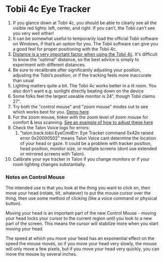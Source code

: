 # Tobii 4c Eye Tracker 

1. If you glance down at Tobii 4c, you should be able to clearly see all the visible red lights:  left, center, and right. If you can’t, the Tobii can’t see you very well either!
2. It can be somewhat useful to temporarily load the official Tobii software on Windows, if that’s an option for you. The Tobii software can give you a good feel for proper positioning with the Tobii 4c. 
3.  [Distance is a very important factor when using the Tobii 4c](https://help.tobii.com/hc/en-us/articles/210250305-Position-in-front-of-the-Tobii-Eye-Tracker). It's difficult to know the "optimal" distance, so the best advice is simply to experiment with different distances.
4. Be sure to recalibrate after significantly adjusting your position, adjusting the Tobii’s position, or if the tracking feels more inaccurate than usual
5. Lighting matters quite a bit. The Tobii 4c works better in a lit room. You also don’t want e.g. sunlight directly beating down on the device
6. Some folks feel the largest useable monitor is 24”, though Tobii claims 27”.
7. Try both the "control mouse" and "zoom mouse" modes out to see which works best for you. [Demo here](https://www.youtube.com/watch?v=PQkJE-rtn-g&feature=youtu.be)
8. For the zoom mouse, tinker with the zoom level of zoom mouse for comfort & less scanning. [See an example of how to adjust these here](https://github.com/talonhub/community/blob/main/plugin/eye_tracking_settings.py)
9. Check the Talon Voice logs for errors:
    1. "talon.track.tobii.EyeCmdErr: Eye Tracker command 0x42e raised error 0x20000502" means Talon Voice cant determine the location of your head or gaze.  It could be a problem with tracker position, head position, monitor size, or multiple screens (dont use extended or mirrored screens with Talon).
10. Calibrate your eye tracker in Talon if you change monitors or if your room lighting changes substantially.

### Notes on Control Mouse

The intended use is that you look at the thing you want to click on, then move your head (rotate, tilt, whatever) to put the mouse cursor over the thing, then use some method of clicking (like a voice command or physical button).

Moving your head is an important part of the new Control Mouse - moving your head locks your cursor to the current region until you look to a new part of the screen. This means the cursor will stabilize more when you start moving your head.

The speed at which you move your head has an exponential effect on the speed the mouse moves, so if you move your head very slowly, the mouse will only move a few pixels, but if you move your head very quickly, you can move the mouse by several inches.
